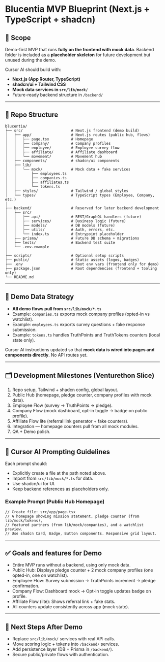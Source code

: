 # Blucentia MVP Blueprint (Next.js + TypeScript + shadcn)

## 🎯 Scope

Demo-first MVP that runs **fully on the frontend with mock data**. Backend folder is included as a **placeholder skeleton** for future development but unused during the demo.

Cursor AI should build with:

* **Next.js (App Router, TypeScript)**
* **shadcn/ui + Tailwind CSS**
* **Mock data services in `src/lib/mock/`**
* Future-ready backend structure in `/backend/`

---

## 📂 Repo Structure

```
blucentia/
├── src/                      # Next.js frontend (demo build)
│   ├── app/                  # Next.js routes (public hub, flows)
│   │   ├── page.tsx          # Homepage
│   │   ├── company/          # Company profiles
│   │   ├── employee/         # Employee survey flow
│   │   ├── affiliate/        # Affiliate dashboard
│   │   └── movement/         # Movement hub
│   ├── components/           # shadcn/ui components
│   ├── lib/
│   │   └── mock/             # Mock data + fake services
│   │       ├── employees.ts
│   │       ├── companies.ts
│   │       ├── affiliates.ts
│   │       └── tokens.ts
│   ├── styles/               # Tailwind / global styles
│   └── types/                # TypeScript types (Employee, Company, etc.)
│
├── backend/                  # Reserved for later backend development
│   ├── src/
│   │   ├── api/              # REST/GraphQL handlers (future)
│   │   ├── services/         # Business logic (future)
│   │   ├── models/           # DB models (future)
│   │   ├── utils/            # Auth, errors, etc.
│   │   └── index.ts          # Entrypoint placeholder
│   ├── prisma/               # Future DB schema + migrations
│   ├── tests/                # Backend test suite
│   └── .env.example
│
├── scripts/                  # Optional setup scripts
├── public/                   # Static assets (logos, badges)
├── .env                      # Root env vars (frontend only for demo)
├── package.json              # Root dependencies (frontend + tooling only)
└── README.md
```

---

## 🔑 Demo Data Strategy

* **All demo flows pull from `src/lib/mock/*.ts`**
* Example: `companies.ts` exports mock company profiles (opted-in vs watchlist).
* Example: `employees.ts` exports survey questions + fake response submission.
* Example: `tokens.ts` handles TruthPoints and TruthTokens counters (local state only).

Cursor AI instructions updated so that **mock data is wired into pages and components directly**. No API routes yet.

---

## 🗂️ Development Milestones (Venturethon Slice)

1. Repo setup, Tailwind + shadcn config, global layout.
2. Public Hub (homepage, pledge counter, company profiles with mock data).
3. Employee Flow (survey → TruthPoints → pledge).
4. Company Flow (mock dashboard, opt-in toggle → badge on public profile).
5. Affiliate Flow lite (referral link generator + fake counters).
6. Integration — homepage counters pull from all mock modules.
7. QA + Demo polish.

---

## 📝 Cursor AI Prompting Guidelines

Each prompt should:

* Explicitly create a file at the path noted above.
* Import from `src/lib/mock/*.ts` for data.
* Use shadcn/ui for UI.
* Keep backend references as placeholders only.

### Example Prompt (Public Hub Homepage)

```
// Create file: src/app/page.tsx
// A homepage showing mission statement, pledge counter (from lib/mock/tokens),
// featured partners (from lib/mock/companies), and a watchlist preview.
// Use shadcn Card, Badge, Button components. Responsive grid layout.
```

---

## ✅ Goals and features for Demo

* Entire MVP runs without a backend, using only mock data.
* Public Hub: Displays pledge counter + 2 mock company profiles (one opted-in, one on watchlist).
* Employee Flow: Survey submission → TruthPoints increment → pledge confirmation.
* Company Flow: Dashboard mock → Opt-in toggle updates badge on profile.
* Affiliate Flow (lite): Shows referral link + fake stats.
* All counters update consistently across app (mock state).

---

## 🚀 Next Steps After Demo

* Replace `src/lib/mock/` services with real API calls.
* Move scoring logic + tokens into `/backend/` services.
* Add persistence layer (DB + Prisma in `/backend/`).
* Secure public/private flows with authentication.

